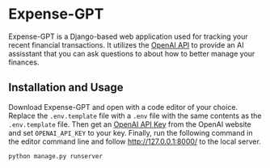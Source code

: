 # Expense-GPT

Expense-GPT is a Django-based web application used for tracking your recent financial transactions. It utilizes the [OpenAI API](https://openai.com/blog/openai-api) to provide an AI assisstant that you can ask questions to about how to better manage your finances.

## Installation and Usage

Download Expense-GPT and open with a code editor of your choice. Replace the `.env.template` file with a `.env` file with the same contents as the `.env.template` file. Then get an [OpenAI API Key](https://platform.openai.com/account/api-keys) from the OpenAI website and set `OPENAI_API_KEY` to your key. Finally, run the following command in the editor command line and follow http://127.0.0.1:8000/ to the local server.

```python
python manage.py runserver
```
 
